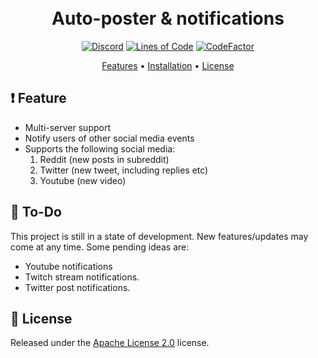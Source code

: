 <h1 align="center">
  <br>
  Auto-poster & notifications
  <br>
</h1>

<div align=center>

[![Discord](https://img.shields.io/discord/658113349384667198.svg?label=&logo=discord&logoColor=ffffff&color=7389D8&labelColor=6A7EC2)](https://discord.gg/8g6zUQu)
[![Lines of Code](https://sonarcloud.io/api/project_badges/measure?project=Spiderjockey02_auto-poster-and-notifications&metric=ncloc)](https://sonarcloud.io/dashboard?id=Spiderjockey02_auto-poster-and-notifications)
[![CodeFactor](https://www.codefactor.io/repository/github/spiderjockey02/auto-poster-and-notifications/badge/master)](https://www.codefactor.io/repository/github/Spiderjockey02/auto-poster-and-notifications/overview/master)

</div>
<p align="center">
  <a href="#Features">Features</a>
  •
  <a href="https://github.com/Spiderjockey02/auto-poster-and-notifications/blob/master/docs/INSTALLATION.md">Installation</a>
  •
  <a href="#license">License</a>
</p>

## ❗ Feature
* Multi-server support
* Notify users of other social media events
* Supports the following social media:
    1. Reddit (new posts in subreddit)
    2. Twitter (new tweet, including replies etc)
    3. Youtube (new video)

## 📝 To-Do

This project is still in a state of development. New features/updates may come at any time. Some pending ideas are:

  * Youtube notifications
  * Twitch stream notifications.
  * Twitter post notifications.

## 📖 License

Released under the [Apache License 2.0](https://github.com/Spiderjockey02/auto-poster-and-notifications/blob/master/LICENSE) license.

